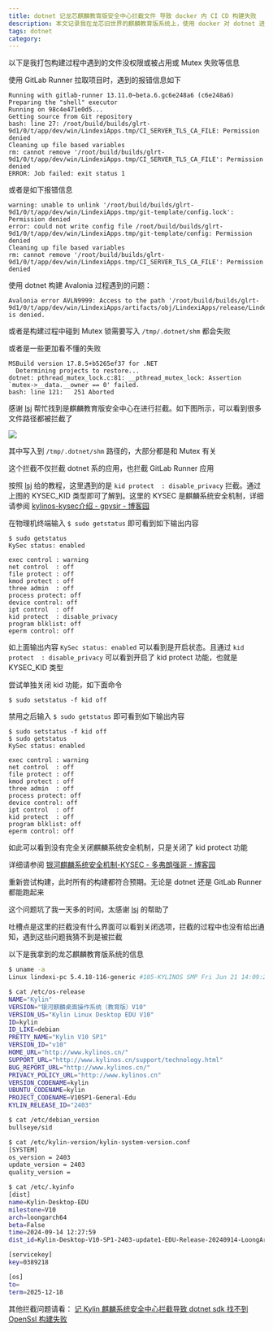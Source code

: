 ```yaml
---
title: dotnet 记龙芯麒麟教育版安全中心拦截文件 导致 docker 内 CI CD 构建失败
description: 本文记录我在龙芯旧世界的麒麟教育版系统上，使用 docker 对 dotnet 进行构建和打包过程中，因为安全中心拦截而出现奇怪的问题
tags: dotnet
category: 
---
```


<!-- CreateTime:2024/11/14 07:29:28 -->

<!-- 发布 -->
<!-- 博客 -->

以下是我打包构建过程中遇到的文件没权限或被占用或 Mutex 失败等信息

使用 GitLab Runner 拉取项目时，遇到的报错信息如下

```
Running with gitlab-runner 13.11.0~beta.6.gc6e248a6 (c6e248a6)
Preparing the "shell" executor
Running on 98c4e471e0d5...
Getting source from Git repository
bash: line 27: /root/build/builds/glrt-9d1/0/t/app/dev/win/LindexiApps.tmp/CI_SERVER_TLS_CA_FILE: Permission denied
Cleaning up file based variables
rm: cannot remove '/root/build/builds/glrt-9d1/0/t/app/dev/win/LindexiApps.tmp/CI_SERVER_TLS_CA_FILE': Permission denied
ERROR: Job failed: exit status 1
```

或者是如下报错信息

```
warning: unable to unlink '/root/build/builds/glrt-9d1/0/t/app/dev/win/LindexiApps.tmp/git-template/config.lock': Permission denied
error: could not write config file /root/build/builds/glrt-9d1/0/t/app/dev/win/LindexiApps.tmp/git-template/config: Permission denied
Cleaning up file based variables
rm: cannot remove '/root/build/builds/glrt-9d1/0/t/app/dev/win/LindexiApps.tmp/CI_SERVER_TLS_CA_FILE': Permission denied
```

使用 dotnet 构建 Avalonia 过程遇到的问题：

```
Avalonia error AVLN9999: Access to the path '/root/build/builds/glrt-9d1/0/t/app/dev/win/LindexiApps/artifacts/obj/LindexiApps/release/LindexiApps.dll' is denied.
```

或者是构建过程中碰到 Mutex 锁需要写入 `/tmp/.dotnet/shm` 都会失败

或者是一些更加看不懂的失败

```
MSBuild version 17.8.5+b5265ef37 for .NET
  Determining projects to restore...
dotnet: pthread_mutex_lock.c:81: __pthread_mutex_lock: Assertion `mutex->__data.__owner == 0' failed.
bash: line 121:   251 Aborted   
```

感谢 [lsj](https://blog.sdlsj.net/ ) 帮忙找到是麒麟教育版安全中心在进行拦截。如下图所示，可以看到很多文件路径都被拦截了

<!-- ![](image/dotnet 记龙芯麒麟教育版安全中心拦截文件 导致 docker 内 CI CD 构建失败/dotnet 记龙芯麒麟教育版安全中心拦截文件 导致 docker 内 CI CD 构建失败0.png) -->
![](https://img2024.cnblogs.com/blog/1080237/202508/1080237-20250810094821026-1110020544.png)

其中写入到 `/tmp/.dotnet/shm` 路径的，大部分都是和 Mutex 有关

这个拦截不仅拦截 dotnet 系的应用，也拦截 GitLab Runner 应用

按照 [lsj](https://blog.sdlsj.net/ ) 给的教程，这里遇到的是 `kid protect  : disable_privacy` 拦截。通过上图的 KYSEC_KID 类型即可了解到。这里的 KYSEC 是麒麟系统安全机制，详细请参阅 [kylinos-kysec介绍 - gpysir - 博客园](https://www.cnblogs.com/gpysir/p/15165757.html )

在物理机终端输入 `$ sudo getstatus` 即可看到如下输出内容

```
$ sudo getstatus
KySec status: enabled
 
exec control : warning
net control  : off
file protect : off
kmod protect : off
three admin  : off
process protect: off
device control: off
ipt control  : off
kid protect  : disable_privacy
program blklist: off
eperm control: off
```

如上面输出内容 `KySec status: enabled` 可以看到是开启状态。且通过 `kid protect  : disable_privacy` 可以看到开启了 kid protect 功能，也就是 KYSEC_KID 类型

尝试单独关闭 kid 功能，如下面命令

```
$ sudo setstatus -f kid off
```

禁用之后输入 `$ sudo getstatus` 即可看到如下输出内容

```
$ sudo setstatus -f kid off
$ sudo getstatus
KySec status: enabled
 
exec control : warning
net control  : off
file protect : off
kmod protect : off
three admin  : off
process protect: off
device control: off
ipt control  : off
kid protect  : off
program blklist: off
eperm control: off
```

如此可以看到没有完全关闭麒麟系统安全机制，只是关闭了 kid protect 功能

详细请参阅 [银河麒麟系统安全机制-KYSEC - 多弗朗强哥 - 博客园](https://www.cnblogs.com/chendeqiang/p/15173757.html )

重新尝试构建，此时所有的构建都符合预期。无论是 dotnet 还是 GitLab Runner 都能跑起来

这个问题坑了我一天多的时间，太感谢 [lsj](https://blog.sdlsj.net/ ) 的帮助了

吐槽点是这里的拦截没有什么界面可以看到关闭选项，拦截的过程中也没有给出通知，遇到这些问题我猜不到是被拦截

以下是我拿到的龙芯麒麟教育版系统的信息

```bash
$ uname -a
Linux lindexi-pc 5.4.18-116-generic #105-KYLINOS SMP Fri Jun 21 14:09:22 UTC 2024 loongarch64 loongarch64 loongarch64 GNU/Linux
```

```bash
$ cat /etc/os-release
NAME="Kylin"
VERSION="银河麒麟桌面操作系统（教育版）V10"
VERSION_US="Kylin Linux Desktop EDU V10"
ID=kylin
ID_LIKE=debian
PRETTY_NAME="Kylin V10 SP1"
VERSION_ID="v10"
HOME_URL="http://www.kylinos.cn/"
SUPPORT_URL="http://www.kylinos.cn/support/technology.html"
BUG_REPORT_URL="http://www.kylinos.cn/"
PRIVACY_POLICY_URL="http://www.kylinos.cn"
VERSION_CODENAME=kylin
UBUNTU_CODENAME=kylin
PROJECT_CODENAME=V10SP1-General-Edu
KYLIN_RELEASE_ID="2403"
```

```bash
$ cat /etc/debian_version
bullseye/sid
```

```bash
$ cat /etc/kylin-version/kylin-system-version.conf
[SYSTEM]
os_version = 2403
update_version = 2403
quality_version =
```

```bash
$ cat /etc/.kyinfo
[dist]
name=Kylin-Desktop-EDU
milestone=V10
arch=loongarch64
beta=False
time=2024-09-14 12:27:59
dist_id=Kylin-Desktop-V10-SP1-2403-update1-EDU-Release-20240914-LoongArch64-2024-09-14 12:27:59

[servicekey]
key=0389218

[os]
to=
term=2025-12-18
```

其他拦截问题请看： [记 Kylin 麒麟系统安全中心拦截导致 dotnet sdk 找不到 OpenSsl 构建失败](https://blog.lindexi.com/post/%E8%AE%B0-Kylin-%E9%BA%92%E9%BA%9F%E7%B3%BB%E7%BB%9F%E5%AE%89%E5%85%A8%E4%B8%AD%E5%BF%83%E6%8B%A6%E6%88%AA%E5%AF%BC%E8%87%B4-dotnet-sdk-%E6%89%BE%E4%B8%8D%E5%88%B0-OpenSsl-%E6%9E%84%E5%BB%BA%E5%A4%B1%E8%B4%A5.html ) <!-- [记 Kylin 麒麟系统安全中心拦截导致 dotnet sdk 找不到 OpenSsl 构建失败 - lindexi - 博客园](https://www.cnblogs.com/lindexi/p/18514833 ) -->
